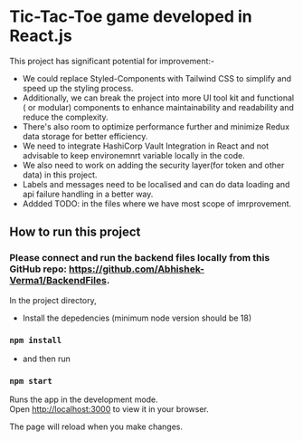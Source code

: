 # Tic-Tac-Toe game developed in React.js
This project has significant potential for improvement:- 
- We could replace Styled-Components with Tailwind CSS to simplify and speed up the styling process.
- Additionally, we can break the project into more UI tool kit and functional ( or modular) components to enhance maintainability and readability and reduce the complexity.
- There's also room to optimize performance further and minimize Redux data storage for better efficiency.
- We need to integrate HashiCorp Vault Integration in React and not advisable to keep environemnrt variable locally in the code.
- We also need to work on adding the security layer(for token and other data) in this project.
- Labels and messages need to be localised and can do data loading and api failure handling in a better way.
- Addded TODO: in the files where we have most scope of imrprovement.


## How to run this project

### Please connect and run the backend files locally from this GitHub repo: https://github.com/Abhishek-Verma1/BackendFiles.

In the project directory,
- Install the depedencies (minimum node version should be 18)

### `npm install`

- and then run
### `npm start`

Runs the app in the development mode.\
Open [http://localhost:3000](http://localhost:3000) to view it in your browser.

The page will reload when you make changes.
